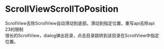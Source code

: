 # ScrollViewScrollToPosition
ScrollView去除ScrollView自动滑动到底部。滑动到指定位置，重写api去除api 23的限制
<br/>
很长的ScrollView，dialog弹出目录，点击目录跳转到该目录在ScrollView中指定位置。
